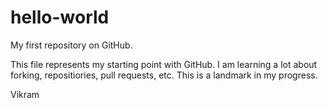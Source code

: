 # hello-world
My first repository on GitHub.

This file represents my starting point with GitHub. I am learning a lot about forking, repositiories, pull requests, etc. 
This is a landmark in my progress. 


Vikram
